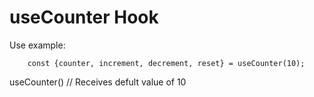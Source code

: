 # useCounter Hook

Use example:

```
    const {counter, increment, decrement, reset} = useCounter(10);
```

useCounter() // Receives defult value of 10

